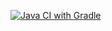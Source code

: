 [![Java CI with Gradle](https://github.com/LeontevTest/hw-3.1-selenium/actions/workflows/gradle.yml/badge.svg)](https://github.com/LeontevTest/hw-3.1-selenium/actions/workflows/gradle.yml)